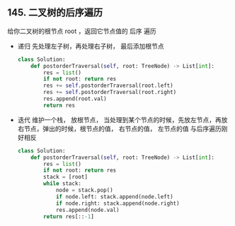 ## 145. 二叉树的后序遍历 

给你二叉树的根节点 root ，返回它节点值的 后序 遍历

- 递归 先处理左子树，再处理右子树， 最后添加根节点
    ```python
    class Solution:
        def postorderTraversal(self, root: TreeNode) -> List[int]:
            res = list()
            if not root: return res
            res += self.postorderTraversal(root.left)
            res += self.postorderTraversal(root.right)
            res.append(root.val)
            return res
    ```
- 迭代 维护一个栈， 放根节点， 当处理到某个节点的时候，先放左节点，再放右节点，弹出的时候，根节点的值， 右节点的值， 左节点的值
  与后序遍历刚好相反
    ```python
    class Solution:
        def postorderTraversal(self, root: TreeNode) -> List[int]:
            res = list()
            if not root: return res
            stack = [root]
            while stack:
                node = stack.pop()
                if node.left: stack.append(node.left)
                if node.right: stack.append(node.right)
                res.append(node.val)
            return res[::-1]
    ```